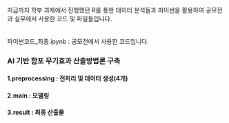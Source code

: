 지금까지 학부 과제에서 진행했던 R를 통한 데이터 분석들과 파이썬을 활용하여 공모전과 실무에서 사용한 코드 및 파일들입니다.
######
파이썬코드_최종.ipynb : 공모전에서 사용한 코드입니다.

### AI 기반 함포 무기효과 산출방법론 구축
#### 1.preprocessing : 전처리 및 데이터 생성(4개) 
#### 2.main : 모델링 
#### 3.result : 최종 산출물
